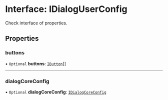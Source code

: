 # Interface: IDialogUserConfig

Check interface of properties.

## Properties

### buttons

• `Optional` **buttons**: [`IButton`](#/documentation/Interface-IButton)[]

___

### dialogCoreConfig

• `Optional` **dialogCoreConfig**: [`IDialogCoreConfig`](#/documentation/Interface-IDialogCoreConfig)
